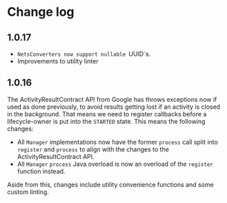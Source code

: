 # Change log

## 1.0.17

- `NetsConverters now support nullable `UUID`s.
- Improvements to utility linter

## 1.0.16

The ActivityResultContract API from Google has throws exceptions now if used as
done previously, to avoid results getting lost if an activity is closed in the
background. That means we need to register callbacks before a lifecycle-owner
is put into the `STARTED` state. This means the following changes:

- All `Manager` implementations now have the former `process` call split into
`register` and `process` to align with the changes to the ActivityResultContract
API.
- All `Manager` `process` Java overload is now an overload of the `register`
function instead.

Aside from this, changes include utility convenience functions and some custom
linting.
